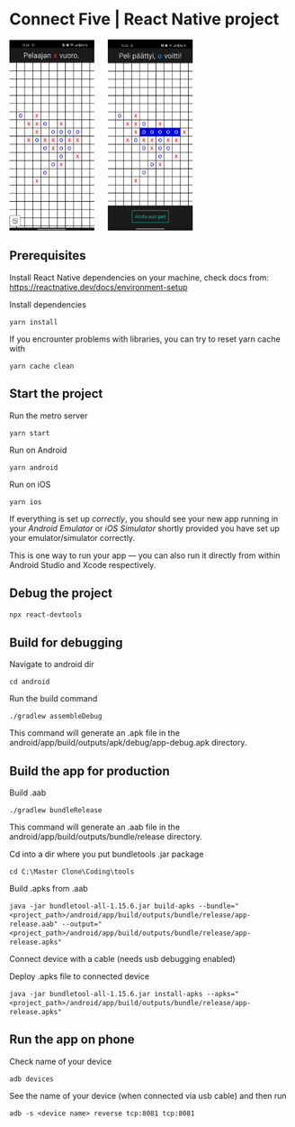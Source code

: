 # Connect Five | React Native project

<p>
  <img src="./images/connect_five_1.png" alt="Foo 1" width="30%" style="margin-right: 20px; max-width: 250px;" />
  <img src="./images/connect_five_2.png" alt="Foo 2" width="30%" style="max-width: 250px;" />
</p>

## Prerequisites

Install React Native dependencies on your machine, check docs from: https://reactnative.dev/docs/environment-setup

Install dependencies

```
yarn install
```

If you encrounter problems with libraries, you can try to reset yarn cache with
```
yarn cache clean
```

## Start the project

Run the metro server
```
yarn start
```

Run on Android
```
yarn android
```

Run on iOS
```
yarn ios
```

If everything is set up _correctly_, you should see your new app running in your _Android Emulator_ or _iOS Simulator_ shortly provided you have set up your emulator/simulator correctly.

This is one way to run your app — you can also run it directly from within Android Studio and Xcode respectively.

## Debug the project

```
npx react-devtools
```

## Build for debugging

Navigate to android dir
```
cd android
```

Run the build command
```
./gradlew assembleDebug
```
This command will generate an .apk file in the android/app/build/outputs/apk/debug/app-debug.apk directory.


## Build the app for production

Build .aab
```
./gradlew bundleRelease
```
This command will generate an .aab file in the android/app/build/outputs/bundle/release directory.

Cd into a dir where you put bundletools .jar package
```
cd C:\Master Clone\Coding\tools
```

Build .apks from .aab
```
java -jar bundletool-all-1.15.6.jar build-apks --bundle="<project_path>/android/app/build/outputs/bundle/release/app-release.aab" --output="<project_path>/android/app/build/outputs/bundle/release/app-release.apks"
```

Connect device with a cable (needs usb debugging enabled)

Deploy .apks file to connected device
```
java -jar bundletool-all-1.15.6.jar install-apks --apks="<project_path>/android/app/build/outputs/bundle/release/app-release.apks"
```

## Run the app on phone

Check name of your device
```
adb devices
```

See the name of your device (when connected via usb cable) and then run
```
adb -s <device name> reverse tcp:8081 tcp:8081
```


